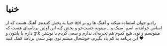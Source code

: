 # خنیا
خنیا یه پخش کننده‌ی آهنگ هست که از api رادیو جوان استفاده میکنه و آهنگ ها رو بر اساس خواننده، اسم، سبک و... میتونه جست‌جو و پخش کنه
این اولین برنامه‌ای هست که دارم با پایتون و gtk مینویسم و توی هیچ کدوم هم تجربه‌ای ندارم و سعی کردم با نوشتن این برنامه یه کم یاد بگیرم، خوشحال میشم توی بهتر شدن برنامه کمک کنید ❤️
